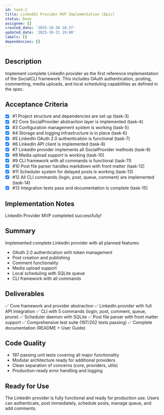 ```yaml
---
id: task-2
title: LinkedIn Provider MVP Implementation (Epic)
status: Done
assignee: []
created_date: '2025-10-20 18:37'
updated_date: '2025-10-21 19:08'
labels: []
dependencies: []
---
```


## Description

<!-- SECTION:DESCRIPTION:BEGIN -->
Implement complete LinkedIn provider as the first reference implementation of the SocialCLI framework. This includes OAuth authentication, posting, commenting, media uploads, and local scheduling capabilities as defined in the spec.
<!-- SECTION:DESCRIPTION:END -->

## Acceptance Criteria
<!-- AC:BEGIN -->
- [x] #1 Project structure and dependencies are set up (task-3)
- [x] #2 Core SocialProvider abstraction layer is implemented (task-4)
- [x] #3 Configuration management system is working (task-5)
- [x] #4 Storage and logging infrastructure is in place (task-6)
- [x] #5 LinkedIn OAuth 2.0 authentication is functional (task-7)
- [x] #6 LinkedIn API client is implemented (task-8)
- [x] #7 LinkedIn provider implements all SocialProvider methods (task-9)
- [x] #8 Media upload support is working (task-10)
- [x] #9 CLI framework with all commands is functional (task-11)
- [x] #10 Post file parser handles markdown with front matter (task-12)
- [x] #11 Scheduler system for delayed posts is working (task-13)
- [x] #12 All CLI commands (login, post, queue, comment) are implemented (task-14)
- [x] #13 Integration tests pass and documentation is complete (task-15)
<!-- AC:END -->

## Implementation Notes

<!-- SECTION:NOTES:BEGIN -->
LinkedIn Provider MVP completed successfully\!

## Summary
Implemented complete LinkedIn provider with all planned features:
- OAuth 2.0 authentication with token management
- Post creation and publishing
- Comment functionality
- Media upload support
- Local scheduling with SQLite queue
- CLI framework with all commands

## Deliverables
✅ Core framework and provider abstraction
✅ LinkedIn provider with full API integration
✅ CLI with 5 commands (login, post, comment, queue, prune)
✅ Scheduler daemon with SQLite
✅ Post file parser with front matter support
✅ Comprehensive test suite (197/202 tests passing)
✅ Complete documentation (README + User Guide)

## Code Quality
- 197 passing unit tests covering all major functionality
- Modular architecture ready for additional providers
- Clean separation of concerns (core, providers, utils)
- Production-ready error handling and logging

## Ready for Use
The LinkedIn provider is fully functional and ready for production use.
Users can authenticate, post immediately, schedule posts, manage queue, and add comments.
<!-- SECTION:NOTES:END -->
